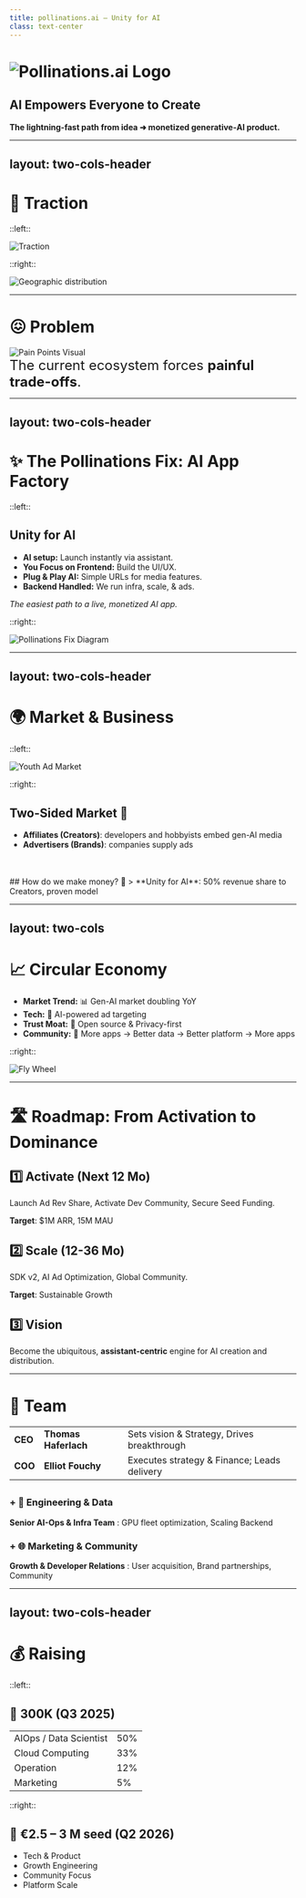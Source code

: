 ```yaml
---
title: pollinations.ai — Unity for AI
class: text-center
---
```


# ![Pollinations.ai Logo](/media/pollinations-ai-logo.png)

## AI Empowers Everyone to Create

**The lightning‑fast path from idea ➜ monetized generative‑AI product.**

<!--
SLIDE GUIDANCE:

**Concise Talking Points Script:**

*   **(Thomas/Elliot):** "We are **Pollinations.AI**."
*   **(Thomas/Elliot):** "We believe **AI empowers everyone to create**."
*   **(Thomas/Elliot):** "Our platform: the **lightning-fast path** from idea to **monetized generative AI product**."
-->

---
layout: two-cols-header
---

# <span class="bg-blue-600 text-white p-2 rounded">**🚀 Traction**</span>

::left::

<img src="/media/traction_infoslide3.png" alt="Traction" class="w-mx mx-auto" />


::right::

<img src="/media/piechart_countries_genz.png" alt="Geographic distribution" class="w-mx mx-auto" />

<!--

*   **Thomas:** "We're seeing **explosive growth**."
*   **Thomas:** "Pollinations powers **>100 MILLION** AI media generations **PER MONTH**."
*   **Elliot:** "Growth is **>35% Month-over-Month** on key metrics like API requests."
*   **Elliot:** "**>300 integrations** live – devs building **2+ new apps DAILY**."
*   **Thomas:** "Truly **global reach**: Strong adoption in **China, US, India**."
*   **Elliot:** "This shows massive **community buy-in** & **product-market fit** on our free, open infrastructure."

SLIDE GUIDANCE:
<img src="/media/media_requests_per_day_genz.png" alt="Media Requests Growth" class="w-2/4 mx-auto mb-4" />
- Key Markets: 30% CN, 13% US, 13% EU, 6% IN
- China presence is significant - emphasize our global reach as differentiator
-->

---

# <span class="bg-red-600 text-white p-2 rounded">**😖 Problem**</span>

<img src="/media/paintpointsgenz.png" alt="Pain Points Visual" class="w-5/7 mx-auto" />


<div class="text-center" style="font-size: 24px;">
The current ecosystem forces <b>painful trade-offs</b>.
</div>

<!--

*   **Elliot:** "**Creators & Developers**: Building with AI = **complex, expensive**."
*   **Elliot:** "Face infra headaches, auth issues, and crucially: **NO easy way to MONETIZE** viral apps."
*   **Thomas:** "**End Users**: Hit **paywalls**, have **privacy concerns**, want **more customization**."
*   **Thomas:** "**Ad Providers/Brands**: Struggle to reach the **youth/Gen Z** demographic in AI-native apps."
*   **Elliot:** "**Core Issue**: Friction & silos prevent an **open, creative, *and* monetizable** AI ecosystem."
*   **(Optional - Thomas):** "Example: Kid builds viral AI Discord bot -> makes **$0** today. We fix that."

SLIDE GUIDANCE:

### **Creator (Affiliate)**
* Complex AI infrastructure
* Authentication headaches
* No built‑in monetisation

### **End Users (Consumer)**
* Paywalls everywhere
* Privacy concerns
* Limited customisation

### **Ad Providers (Brand)**
* Missing youth demographic
* No AI-native targeting

- Frame problem as a dual pain point affecting both developers AND users
- Don't forget the AD providers. They are not reaching the indie creator apps. The money comes from there so they may be more important than the others in terms of priority/ or same importance
- The problem statement is clear - but could potentially add 1-2 concrete examples of developer/user friction
- Consider mentioning competition implicitly (without naming) by referencing their limitations (check context/parallels-unity-for-ai-and-others.md for more detail)
-->

---
layout: two-cols-header
---

# <span class="bg-green-600 text-white p-2 rounded">✨ The Pollinations Fix: **AI App Factory**</span>

::left::

## Unity for AI

*   **AI setup:** Launch instantly via assistant.
*   **You Focus on Frontend:** Build the UI/UX.
*   **Plug & Play AI:** Simple URLs for media features.
*   **Backend Handled:** We run infra, scale, & ads.

*The easiest path to a live, monetized AI app.*

::right::

<img src="/media/pollinations_fix_genz.png" alt="Pollinations Fix Diagram" class="w-mx mx-auto mt-4" />

<!--

*   **Thomas:** "Our solution: The **Pollinations AI App Factory**."
*   **Thomas:** "Think **Unity for AI**. We make it radically simple."
*   **Elliot:** "**AI Setup**: Integrate instantly via assistant. Auto-configures infra."
*   **Elliot:** "**You Focus on Frontend**: Build the cool experience."
*   **Thomas:** "**Plug & Play AI**: Just add simple **URL calls** for text, image, audio features."
*   **Thomas:** "**Backend Handled**: We run the **infra, scale it, handle ads & rev share**."
*   **Elliot:** "It's the **easiest, fastest path** to a live, **monetized AI app**."

SLIDE GUIDANCE:
- Synthesized from Alt 2 & 3.
- Kept "AI App Factory" (Alt 3).
- Used "AI Sets Up" (Alt 2/3) + "Launch instantly" (Alt 3 speed).
- Used "You Focus on Frontend" (Alt 2 developer role).
- Improved "Plug-in AI" to "Plug & Play AI" + "Simple URLs".
- Used "Backend Handled" (Alt 2 clarity) + "infra, scale & ads" (Alt 2/3 specifics).
- Kept strong tagline (Alt 3).


- Developers use their AI coding assistant (integrated with our tools) to bootstrap projects from various starter kits (React, Unity, etc.), automating repo creation, config, and deployment.
- This frees the developer to concentrate *only* on building the user-facing application.
- Adding generative AI (image, text, audio) requires just simple HTTPS calls to our Edge APIs.
- Pollinations manages the entire backend: scalable hosting (e.g., GitHub Pages), CI/CD, model serving, security, auth, usage metering, and the monetization layer (serving ads, managing rev-share payouts). Zero server ops for the dev.
-->
---
layout: two-cols-header
---

# <span class="bg-purple-600 text-white p-2 rounded">**🌍 Market & Business**</span>

::left::

<img src="/media/youth-ad-market.png" alt="Youth Ad Market" class="w-3/4 mx-auto my-4" />

::right::

## Two-Sided Market 🔄

- **Affiliates (Creators)**: developers and hobbyists embed gen-Al media
- **Advertisers (Brands)**: companies supply ads
<br/>
<br/>
## How do we make money? 🔄
> **Unity for AI**: 50% revenue share to Creators, proven model


<!--

*   **Elliot:** "We operate in a **massive, rapidly growing market**."
*   **Elliot:** "The **Generative AI creator economy** is already a **$10 Billion+ TAM** and doubling YoY." *(Referencing graphic/data point)*
*   **Thomas:** "Our model targets **two key sides**:
    *   **Affiliates (Creators):** Developers/hobbyists embedding our **free AI media APIs**.
    *   **Advertisers (Brands):** Companies reaching the **valuable youth demographic** through these AI apps."
*   **Elliot:** "The **Business Model** is simple and proven, like **Unity's ad model**:"
*   **Elliot:** "**50% revenue share** back to the creators. We provide the platform, they build, we *all* win."
*   **Thomas:** "Initial revenue streams: **Contextual ads** and **Affiliate referrals**. Pilots are live."
*   
SLIDE GUIDANCE:

* Users get free AI experiences, brands reach youth demographi

💰 Generative AI creator economy **$10 B** TAM 📈 Generative AI market doubling YoY (Gartner 2025)

## Revenue Streams 💰

1. Contextual ads (CPM \$1–2) - *PoC Live*
2. 50% app rev‑share (Roblox style) - *Pilot Live*

In Pollinations.AI’s ecosystem, the core two sides are:
* **Affiliates (Creators):** developers and hobbyists who embed generative-AI media (with referral links) into their apps ~[Tipalti](https://tipalti.com/en-uk/affiliate-hub/affiliate-network/?utm_source=chatgpt.com)~
* **Advertisers (Brands):** companies supplying those referral links and paying for conversions 

**End-user:** Consumer
**Creator:** Affiliate
**Brand:** Advertiser
**Us:** Platform

- Exploring extra revenue stream (TBC from Q2 2026)
   1. Micro‑purchases (stickers, tokens)
   2. Premium tiers (SLA, bigger models)
   3. Data monetisation (e.g. user data for training)
- Untapped / Developping market
- Potential positioning options from parallels doc: "GIPHY-meets-AdSense for AI", "Unsplash for AI—monetised out-of-the-box"
- Unity, AppLovin, and other platforms demonstrate lightweight SDKs with embedded ads are proven high-margin models
- Consider adding slide on how we're better/differently positioned than Unity/AppLovin for AI era (AI-native, better targeting)
-->

---
layout: two-cols
---

# <span class="bg-yellow-600 text-white p-2 rounded">📈 **Circular Economy**</span>

* **Market Trend:** 📊 Gen-AI market doubling YoY
* **Tech:** 🧠 AI-powered ad targeting
* **Trust Moat:** 📖 Open source & Privacy-first
* **Community:** 🔄 More apps → Better data → Better platform → More apps

::right::

<img src="/media/fly-wheel-genz.png" alt="Fly Wheel" class="w-2/3 mx-auto my-4" />

<!--
*   **Thomas:** "Our model creates a **powerful circular economy**, a flywheel for growth." *(Gesture to diagram)*
*   **Thomas:** "**Market Trend Driving Us**: The **GenAI market is exploding**, doubling year-over-year."
*   **Elliot:** "Better data from usage allows **smarter ad targeting**, increasing revenue for everyone."
*   **Elliot:** "Being **Open Source and Privacy-First** builds deep trust with developers and users."
*   **Thomas:** "More apps built on Pollinations -> attracts more users -> generates better data -> improves the platform -> encourages **even more apps**. It's self-reinforcing."
*   **Elliot:** "This isn't just theory – **Unity proved** this ad/rev-share model generates billions."

<img src="/media/circular_economy_genz.png" alt="Fly Wheel" class="w-2/3 mx-auto my-4" />

SLIDE GUIDANCE:
- Market trend:  4× More citizen Creators than pros. 
- Unity generates $1.2B (66%) from ads via lightweight SDK with rev-share - directly parallel to our model
- potentially the best slide to add competition
- one of our principle moats is that devs are embedding us in their open source repositories, making youtube videos, and spreading the word organically. discord bots in many guilds...
- Consider adding from parallels doc: "Anyone who can type a prompt is a potential Pollinations integrator" (maybe previous slide)
- Consider adding IDC forecast: 750M new cloud-native apps by 2026 - huge TAM expansion (previous slide?)
- Ad unit options to consider highlighting: native widgets, brand overlays, performance link ads
-->


---

# <span class="bg-indigo-600 text-white p-2 rounded">**🛣️ Roadmap: From Activation to Dominance**</span>

## **1️⃣ Activate (Next 12 Mo)**
Launch Ad Rev Share, Activate Dev Community, Secure Seed Funding.

**Target**: $1M ARR, 15M MAU

## **2️⃣ Scale (12-36 Mo)**
SDK v2, AI Ad Optimization, Global Community.

**Target**: Sustainable Growth
## **3️⃣ Vision**
Become the ubiquitous, **assistant-centric** engine for AI creation and distribution.

<!--

*   **Thomas:** "Our roadmap focuses on **two clear phases** to capture this market."
*   **Thomas:** "**Phase 1: Activate (Next 12 Months)**"
    *   "Launch **Ad Revenue Share** platform wide."
    *   "**Activate developer community** further with grants & tools."
    *   "Secure **Seed Funding ($2.5-3M)**."
    *   "Target: **$1M ARR *annual recurring revenue*, 15M MAU**."
*   **Elliot:** "**Phase 2: Scale (12-36 Months)**"
    *   "Release **SDK v2** for deeper integrations."
    *   "Implement **AI-driven Ad Optimization**."
    *   "Build a truly **global community** and support structure."
    *   "Target: **Sustainable growth** & diversified revenue."
*   **Thomas:** "**Phase 3: Vision**"
    *   "Become the **ubiquitous engine** for AI creation."
    *   "Focus on **assistant-centric integration** – AI building AI."
    *   "The definitive **'Unity for AI Experiences'**."

Baseline – End of Q2 2025 (June 2025)
• Users & Engagement: 3M MAU · 80M monthly generations
• Monetization: ≈ $0 ARR (Basic text-ad append for unregistered apps only - Live)
• Platform: Authentication live (pollinations-init issuing tokens) · Core Edge Services live (Image, Text, Audio Gen APIs + Open Source React SDK)


SLIDE GUIDANCE:
## **1️⃣ Activate (Next 12 Mo)**
**Prove core loop:** Launch Ad Rev Share, Activate Dev Community, Secure Seed Funding ($2.5-3M).
*Target: $1.2M+ ARR, 5.5M MAU*

## **2️⃣ Scale (12-36 Mo)**
**Expand ecosystem:** SDK v2, AI Ad Optimization, Global Community.
*Target: Sustainable Growth, Diversified Revenue (Premium Tiers, Data Monetisation, In-AppMicro Payments)*

## **3️⃣ Dominate (Vision)**
Become the ubiquitous, **interface-free engine** for AI creation and distribution.
*The "Unity for AI Experiences"*
-->

---

# <span class="bg-pink-600 text-white p-2 rounded">👥 **Team**</span>

|         |                      |                                             |
| ------- | -------------------- | ------------------------------------------- |
| **CEO** | **Thomas Haferlach** | Sets vision & Strategy, Drives breakthrough |
| **COO** | **Elliot Fouchy**    | Executes strategy & Finance; Leads delivery |

## 

### **+ 🧠 Engineering & Data**  
**Senior AI-Ops & Infra Team** : GPU fleet optimization, Scaling Backend

### **+ 🌐 Marketing & Community**
**Growth & Developer Relations** : User acquisition, Brand partnerships, Community

<!--

*   **Elliot:** "Executing this vision requires the right team."
*   **Elliot:** "**Founding Team:**
    *   **Thomas (CEO):** Drives **vision, strategy, breakthrough tech**. Decades of AI & scaling experience.
    *   **Elliot (COO):** Executes **strategy, finance, delivery**. 20+ years tech/AV, 6+ years AI ops."
*   **Thomas:** "Our **decade-long collaboration** provides strong synergy."
*   **Thomas:** "**Planned Key Hires (Post-Seed):**
    *   **Engineering & Data:** Senior **AI-Ops & Infra** team for GPU optimization and scaling.
    *   **Marketing & Community:** **Growth & Developer Relations** lead for user acquisition, partnerships, community."
*   **Elliot:** "We have the core leadership and a clear plan to build a world-class team."

SLIDE GUIDANCE:
- Collaboration: The founders share a long history of collaboration, having worked together on various technology and creative projects for more than a decade, building strong synergy and shared vision.
-->

---
layout: two-cols-header
---

# <span class="bg-teal-600 text-white p-2 rounded">**💰 Raising**</span>

::left:: 

## **🌱 300K** (Q3 2025)
|  |  |
|----------|---------|
| AIOps / Data Scientist | 50% |
| Cloud Computing | 33% |
| Operation | 12% |
| Marketing | 5% |

::right::

## **🚀 €2.5 – 3 M seed** (Q2 2026)
* Tech & Product
* Growth Engineering
* Community Focus
* Platform Scale

<!--
*   **Thomas:** "To fuel this acceleration, we are raising a **€2.5 - €3 Million Seed round**."
*   **Elliot:** "**Use of Funds:**
    *   **30% Infrastructure:** Scale **compute capacity** (GPUs), optimize cloud costs.
    *   **50% Team Growth:** Hire key **engineering, growth, and community** talent. Expand business development.
    *   **20% Buffer:** Maintain **operational flexibility** and safety net."
*   **Thomas:** "This investment allows us to hit our **Activate phase targets ($1M ARR, 15M MAU)** and solidify our position as the leading open platform for generative AI."
*   **Elliot:** "We're looking for partners who share our vision for democratizing AI creativity."
*   
SLIDE GUIDANCE:
* Tech & Product: SDK v2, AI AdTech, Premium Offerings
* Growth Engine: Scale Revenue & Global User Base
* Community Focus: Empower "Vibe Coders," Expand Ecosystem
* Platform Scale: Robust Infrastructure for Mass Adoption
-->

